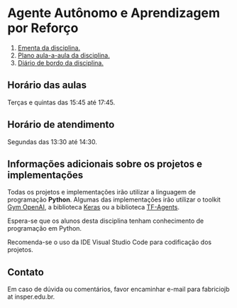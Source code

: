 # Agente Autônomo e Aprendizagem por Reforço

1. [Ementa da disciplina.](ementa.md)
2. [Plano aula-a-aula da disciplina.](plano_aula.md)
3. [Diário de bordo da disciplina.](diario.md)

## Horário das aulas

Terças e quintas das 15:45 até 17:45. 

## Horário de atendimento

Segundas das 13:30 até 14:30.

## Informações adicionais sobre os projetos e implementações

Todas os projetos e implementações irão utilizar a linguagem de programação **Python**. 
Algumas das implementações irão utilizar o toolkit [Gym OpenAI](https://gym.openai.com/), 
a biblioteca [Keras](https://keras.io/) ou a biblioteca [TF-Agents](https://www.tensorflow.org/agents).

Espera-se que os alunos desta disciplina tenham conhecimento de programação em Python. 

Recomenda-se o uso da IDE Visual Studio Code para codificação dos projetos. 

## Contato

Em caso de dúvida ou comentários, favor encaminhar e-mail para fabriciojb at insper.edu.br. 